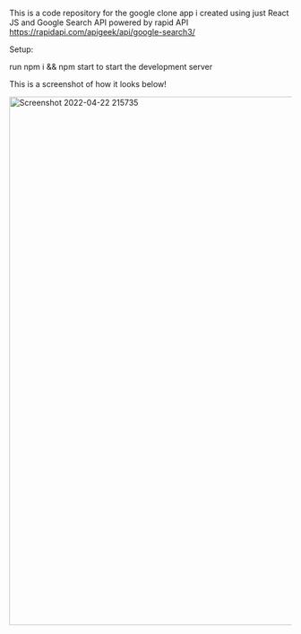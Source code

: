 This is a code repository for the google clone app i created using just React JS and Google Search API powered by rapid API https://rapidapi.com/apigeek/api/google-search3/

Setup:

run npm i && npm start to start the development server

This is a screenshot of how it looks below!

<img width="943" alt="Screenshot 2022-04-22 215735" src="https://user-images.githubusercontent.com/84160458/164864922-a57f4aad-faf5-4a99-80da-9df77b1a35c0.png">

